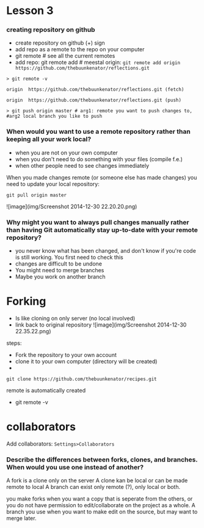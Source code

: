 # Lesson 3

### creating repository on github

- create repository on github (+) sign
- add repo as a remote to the repo on your computer
- git remote # see all the current remotes
- add repo: git remote add <name> # meestal origin:
	`git remote add origin https://github.com/thebuunkenator/reflections.git`

`> git remote -v`

`origin	 https://github.com/thebuunkenator/reflections.git (fetch)`

`origin	 https://github.com/thebuunkenator/reflections.git (push)`


`> git push origin master # arg1: remote you want to push changes to, #arg2 local branch you like to push`




### When would you want to use a remote repository rather than keeping all your work local?
- when you are not on your own computer
- when you don't need to do something with your files (compile f.e.)
- when other people need to see changes immediately

When you made changes remote (or someone else has made changes) you need to update your local repository:

`git pull origin master` 

![image](img/Screenshot 2014-12-30 22.20.20.png)

### Why might you want to always pull changes manually rather than having Git automatically stay up-to-date with your remote repository?

- you never know what has been changed, and don't know if you're code is still working. You first need to check this
- changes are difficult to be undone
- You might need to merge branches
- Maybe you work on another branch


# Forking

- Is like cloning on only server (no local involved)
- link back to original repository
![image](img/Screenshot 2014-12-30 22.35.22.png)

steps:

- Fork the repository to your own account
- clone it to your own computer (directory will be created)
- 

`git clone https://github.com/thebuunkenator/recipes.git`

remote is automatically created
- git remote -v

# collaborators

Add collaborators: 
`Settings>Collaborators`

### Describe the differences between forks, clones, and branches. When would you use one instead of another?
A fork is a clone only on the server
A clone kan be local or can be made remote to local
A branch can exist only remote (?), only local or both. 

you make forks when you want a copy that is seperate from the others, or you do not have permission to edit/collaborate on the project as a whole. A branch you use when you want to make edit on the source, but may want to merge later.







 




